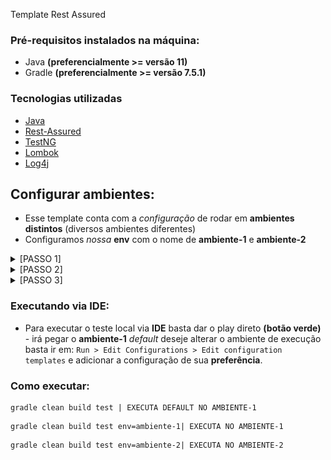 Template Rest Assured

### Pré-requisitos instalados na máquina:

*  Java **(preferencialmente >= versão 11)**
*  Gradle **(preferencialmente >= versão 7.5.1)**

### Tecnologias utilizadas

*   [Java](https://www.java.com/pt-BR/)
*   [Rest-Assured](https://mvnrepository.com/artifact/io.rest-assured/rest-assured)
*   [TestNG](https://www.devmedia.com.br/artigo-java-magazine-62-testes-avancados-com-o-testng/10825)
*   [Lombok](https://mvnrepository.com/artifact/org.projectlombok/lombok)
*   [Log4j](https://logging.apache.org/log4j/2.x/)

## Configurar ambientes:

* Esse template conta com a _configuração_ de rodar em **ambientes distintos** (diversos ambientes diferentes)
* Configuramos _nossa_ **env** com o nome de **ambiente-1** e **ambiente-2**


<details><summary>[PASSO 1]</summary>

![passo1.png](img-readme%2Fpasso1.png)
</details>

<details><summary>[PASSO 2]</summary>

![passo2_Easy-Resize.com.jpg](img-readme%2Fpasso2_Easy-Resize.com.jpg)

</details>

<details><summary>[PASSO 3]</summary>

![passo3_Easy-Resize.com.jpg](img-readme%2Fpasso3_Easy-Resize.com.jpg)

</details>

### Executando via IDE:
 * Para executar o teste local via **IDE** basta dar o play direto **(botão verde)** - irá pegar o **ambiente-1** _default_
 deseje alterar o ambiente de execução basta ir em: `Run > Edit Configurations > Edit configuration templates` e adicionar a configuração de sua **preferência**.
### Como executar:

```plaintext
gradle clean build test | EXECUTA DEFAULT NO AMBIENTE-1
```
```plaintext
gradle clean build test env=ambiente-1| EXECUTA NO AMBIENTE-1
```
```plaintext
gradle clean build test env=ambiente-2| EXECUTA NO AMBIENTE-2
```